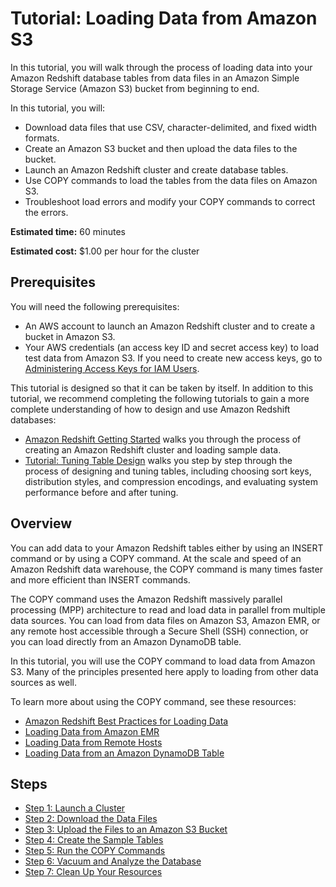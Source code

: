 # Tutorial: Loading Data from Amazon S3<a name="tutorial-loading-data"></a>

In this tutorial, you will walk through the process of loading data into your Amazon Redshift database tables from data files in an Amazon Simple Storage Service \(Amazon S3\) bucket from beginning to end\. 

In this tutorial, you will: 
+ Download data files that use CSV, character\-delimited, and fixed width formats\. 
+ Create an Amazon S3 bucket and then upload the data files to the bucket\. 
+ Launch an Amazon Redshift cluster and create database tables\. 
+ Use COPY commands to load the tables from the data files on Amazon S3\. 
+ Troubleshoot load errors and modify your COPY commands to correct the errors\.

**Estimated time:** 60 minutes

**Estimated cost:** $1\.00 per hour for the cluster

## Prerequisites<a name="tutorial-loading-data-prerequisites"></a>

You will need the following prerequisites:
+ An AWS account to launch an Amazon Redshift cluster and to create a bucket in Amazon S3\.
+ Your AWS credentials \(an access key ID and secret access key\) to load test data from Amazon S3\. If you need to create new access keys, go to [Administering Access Keys for IAM Users](https://docs.aws.amazon.com/IAM/latest/UserGuide/ManagingCredentials.html)\.

This tutorial is designed so that it can be taken by itself\. In addition to this tutorial, we recommend completing the following tutorials to gain a more complete understanding of how to design and use Amazon Redshift databases: 
+ [Amazon Redshift Getting Started](https://docs.aws.amazon.com/redshift/latest/gsg/) walks you through the process of creating an Amazon Redshift cluster and loading sample data\. 
+ [Tutorial: Tuning Table Design](tutorial-tuning-tables.md) walks you step by step through the process of designing and tuning tables, including choosing sort keys, distribution styles, and compression encodings, and evaluating system performance before and after tuning\.

## Overview<a name="tutorial-loading-data-overview"></a>

You can add data to your Amazon Redshift tables either by using an INSERT command or by using a COPY command\. At the scale and speed of an Amazon Redshift data warehouse, the COPY command is many times faster and more efficient than INSERT commands\. 

The COPY command uses the Amazon Redshift massively parallel processing \(MPP\) architecture to read and load data in parallel from multiple data sources\. You can load from data files on Amazon S3, Amazon EMR, or any remote host accessible through a Secure Shell \(SSH\) connection, or you can load directly from an Amazon DynamoDB table\. 

In this tutorial, you will use the COPY command to load data from Amazon S3\. Many of the principles presented here apply to loading from other data sources as well\. 

To learn more about using the COPY command, see these resources: 
+ [Amazon Redshift Best Practices for Loading Data](c_loading-data-best-practices.md)
+ [Loading Data from Amazon EMR](loading-data-from-emr.md)
+ [Loading Data from Remote Hosts](loading-data-from-remote-hosts.md)
+ [Loading Data from an Amazon DynamoDB Table](t_Loading-data-from-dynamodb.md)

## Steps<a name="tutorial-loading-data-steps"></a>
+ [Step 1: Launch a Cluster](tutorial-loading-data-launch-cluster.md)
+ [Step 2: Download the Data Files](tutorial-loading-data-download-files.md)
+ [Step 3: Upload the Files to an Amazon S3 Bucket](tutorial-loading-data-upload-files.md)
+ [Step 4: Create the Sample Tables](tutorial-loading-data-create-tables.md)
+ [Step 5: Run the COPY Commands](tutorial-loading-run-copy.md)
+ [Step 6: Vacuum and Analyze the Database](tutorial-loading-data-vacuum.md)
+ [Step 7: Clean Up Your Resources](tutorial-loading-data-clean-up.md)